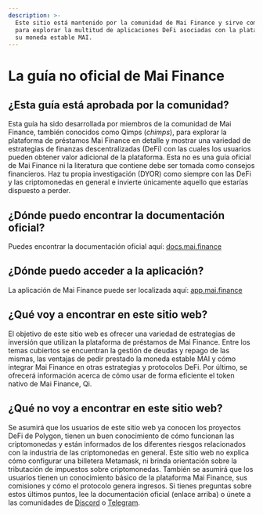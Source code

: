 ```yaml
---
description: >-
  Este sitio está mantenido por la comunidad de Mai Finance y sirve como recurso
  para explorar la multitud de aplicaciones DeFi asociadas con la plataforma y
  su moneda estable MAI.
---
```


# La guía no oficial de Mai Finance

## ¿Esta guía está aprobada por la comunidad?

Esta guía ha sido desarrollada por miembros de la comunidad de Mai Finance, también conocidos como Qimps \(_chimps_\), para explorar la plataforma de préstamos Mai Finance en detalle y mostrar una variedad de estrategias de finanzas descentralizadas \(DeFi\) con las cuales los usuarios pueden obtener valor adicional de la plataforma. Esta no es una guía oficial de Mai Finance ni la literatura que contiene debe ser tomada como consejos financieros. Haz tu propia investigación \(DYOR\) como siempre con las DeFi y las criptomonedas en general e invierte únicamente aquello que estarías dispuesto a perder.

## ¿Dónde puedo encontrar la documentación oficial?

Puedes encontrar la documentación oficial aquí: [docs.mai.finance](https://docs.mai.finance)

## ¿Dónde puedo acceder a la aplicación?

La aplicación de Mai Finance puede ser localizada aquí: [app.mai.finance](https://app.mai.finance)

## ¿Qué voy a encontrar en este sitio web?

El objetivo de este sitio web es ofrecer una variedad de estrategias de inversión que utilizan la plataforma de préstamos de Mai Finance. Entre los temas cubiertos se encuentran la gestión de deudas y repago de las mismas, las ventajas de pedir prestado la moneda estable MAI y cómo integrar Mai Finance en otras estrategias y protocolos DeFi. Por último, se ofrecerá información acerca de cómo usar de forma eficiente el token nativo de Mai Finance, Qi.

## ¿Qué no voy a encontrar en este sitio web?

Se asumirá que los usuarios de este sitio web ya conocen los proyectos DeFi de Polygon, tienen un buen conocimiento de cómo funcionan las criptomonedas y están informados de los diferentes riesgos relacionados con la industria de las criptomonedas en general. Este sitio web no explica cómo configurar una billetera Metamask, ni brinda orientación sobre la tributación de impuestos sobre criptomonedas. También se asumirá que los usuarios tienen un conocimiento básico de la plataforma Mai Finance, sus comisiones y cómo el protocolo genera ingresos. Si tienes preguntas sobre estos últimos puntos, lee la documentación oficial \(enlace arriba\) o únete a las comunidades de [Discord](https://discord.gg/qSqkU3R3zy) o [Telegram](https://t.co/ttG5c1cxfZ?amp=1).

